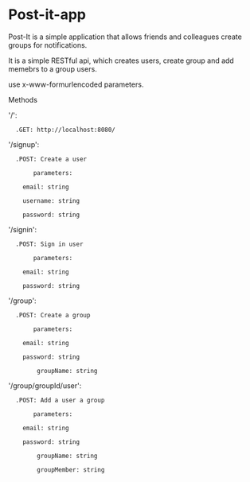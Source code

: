 # Post-it-app
Post-It is a simple application that allows friends and colleagues create groups for notifications.

It is a simple RESTful api, which creates users, create group and add memebrs to a group users.

use x-www-formurlencoded parameters.

Methods

'/':

      .GET: http://localhost:8080/
    
    
'/signup':

      .POST: Create a user
      
           parameters:
	        
		email: string
		
		username: string
		
		password: string


'/signin':

      .POST: Sign in user
      
           parameters:
	        
		email: string
		
		password: string


'/group':

      .POST: Create a group
      
           parameters:
	        
		email: string

		password: string
        
        	groupName: string
  
  
'/group/groupId/user':

      .POST: Add a user a group
      
           parameters:
	        
		email: string

		password: string
        
        	groupName: string
        
        	groupMember: string
